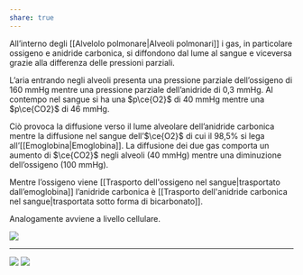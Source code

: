 ```yaml
---
share: true
---
```

All’interno degli [[Alvelolo polmonare|Alveoli polmonari]] i gas, in particolare ossigeno e anidride carbonica, si diffondono dal lume al sangue e viceversa grazie alla differenza delle pressioni parziali.

L’aria entrando negli alveoli presenta una pressione parziale dell’ossigeno di 160 mmHg mentre una pressione parziale dell’anidride di 0,3 mmHg.
Al contempo nel sangue si ha una $p\ce{O2}$ di 40 mmHg mentre una $p\ce{CO2}$ di 46 mmHg.

Ciò provoca la diffusione verso il lume alveolare dell’anidride carbonica mentre la diffusione nel sangue dell’$\ce{O2}$ di cui il 98,5% si lega all’[[Emoglobina|Emoglobina]]. La diffusione dei due gas comporta un aumento di $\ce{CO2}$ negli alveoli (40 mmHg) mentre una diminuzione dell’ossigeno (100 mmHg).

Mentre l’ossigeno viene [[Trasporto dell'ossigeno nel sangue|trasportato dall’emoglobina]] l’anidride carbonica è [[Trasporto dell'anidride carbonica nel sangue|trasportata sotto forma di bicarbonato]].

Analogamente avviene a livello cellulare.

![](143f864766c7ce1059c7b2ed166de050_MD5%201.png)

---
![](b681ce417ce27f1b310e1d7e6961ca02_MD5%201.png)
![](d5c09151338cfb0791ed1557e88c1597_MD5%201.png)